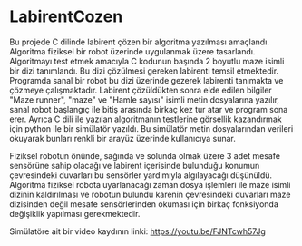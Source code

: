 # LabirentCozen

Bu projede C dilinde labirent çözen bir algoritma yazılması amaçlandı.
Algoritma fiziksel bir robot üzerinde uygulanmak üzere tasarlandı.
Algoritmayı test etmek amacıyla C kodunun başında 2 boyutlu maze isimli bir dizi tanımlandı.
Bu dizi çözülmesi gereken labirenti temsil etmektedir.
Programda sanal bir robot bu dizi üzerinde gezerek labirenti tanımakta ve çözmeye çalışmaktadır.
Labirent çözüldükten sonra elde edilen bilgiler "Maze runner", "maze" ve "Hamle sayısı" isimli metin dosyalarına yazılır, sanal robot başlangıç ile bitiş arasında birkaç kez tur atar ve program sona erer.
Ayrıca C dili ile yazılan algoritmanın testlerine görsellik kazandırmak için python ile bir simülatör yazıldı. Bu simülatör metin dosyalarından verileri okuyarak bunları renkli bir arayüz üzerinde kullanıcıya sunar.

Fiziksel robotun önünde, sağında ve solunda olmak üzere 3 adet mesafe sensörüne sahip olacağı ve labirent içerisinde bulunduğu konumun çevresindeki duvarları bu sensörler yardımıyla algılayacağı düşünüldü. Algoritma fiziksel robota uyarlanacağı zaman dosya işlemleri ile maze isimli dizinin kaldırılması ve robotun bulundu karenin çevresindeki duvarları maze dizisinden değil mesafe sensörlerinden okuması için birkaç fonksiyonda değişiklik yapılması gerekmektedir.

Simülatöre ait bir video kaydının linki: https://youtu.be/FJNTcwh57Jg

